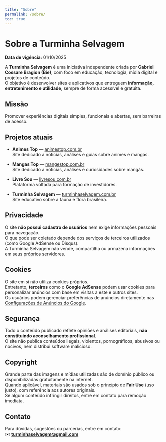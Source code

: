 ```yaml
---
title: "Sobre"
permalink: /sobre/
toc: true
---
```


# Sobre a Turminha Selvagem

**Data de vigência:** 01/10/2025

A **Turminha Selvagem** é uma iniciativa independente criada por **Gabriel Cossare Bragion (Bie)**, com foco em educação, tecnologia, mídia digital e projetos de conteúdo.  
O objetivo é desenvolver sites e aplicativos que entreguem **informação, entretenimento e utilidade**, sempre de forma acessível e gratuita.

## Missão
Promover experiências digitais simples, funcionais e abertas, sem barreiras de acesso.

## Projetos atuais

- **Animes Top** — [animestop.com.br](https://animestop.com.br)  
  Site dedicado a notícias, análises e guias sobre animes e mangás.

- **Mangas Top** — [mangestop.com.br](https://mangastop.com.br)  
  Site dedicado a notícias, análises e curiosidades sobre mangás.

- **Livre Sou** — [livresou.com.br](https://livresou.com.br)  
  Plataforma voltada para formação de investidores.

- **Turminha Selvagem** — [turminhaselvagem.com.br](https://turminhaselvagem.com.br)  
  Site educativo sobre a fauna e flora brasileira.

## Privacidade
O site **não possui cadastro de usuários** nem exige informações pessoais para navegação.  
O que pode ser coletado depende dos serviços de terceiros utilizados (como Google AdSense ou Disqus).  
A Turminha Selvagem não vende, compartilha ou armazena informações em seus próprios servidores.

## Cookies
O site em si não utiliza cookies próprios.  
Entretanto, **terceiros** como o **Google AdSense** podem usar cookies para personalizar anúncios com base em visitas a este e outros sites.  
Os usuários podem gerenciar preferências de anúncios diretamente nas [Configurações de Anúncios do Google](https://adssettings.google.com/).

## Segurança
Todo o conteúdo publicado reflete opiniões e análises editoriais, **não constituindo aconselhamento profissional**.  
O site não publica conteúdos ilegais, violentos, pornográficos, abusivos ou nocivos, nem distribui software malicioso.

## Copyright
Grande parte das imagens e mídias utilizadas são de domínio público ou disponibilizadas gratuitamente na internet.  
Quando aplicável, materiais são usados sob o princípio de **Fair Use** (uso justo), com referência aos autores originais.  
Se algum conteúdo infringir direitos, entre em contato para remoção imediata.

## Contato
Para dúvidas, sugestões ou parcerias, entre em contato:  
✉️ **turminhaselvagem@gmail.com**
